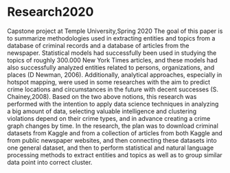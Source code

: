 # Research2020
 Capstone project at Temple University,Spring 2020
The goal of this paper is to summarize methodologies used in extracting entities and topics from a database of criminal records and a database of articles from the newspaper. Statistical models had successfully been used in studying the topics of roughly 300.000 New York Times articles, and these models had also successfully analyzed entities related to persons, organizations, and places (D Newman, 2006). Additionally, analytical approaches, especially in hotspot mapping, were used in some researches with the aim to predict crime locations and circumstances in the future with decent successes (S. Chainey,2008). Based on the two above notions, this research was performed with the intention to apply data science techniques in analyzing a big amount of data, selecting valuable intelligence and clustering violations depend on their crime types, and in advance creating a crime graph changes by time.  In the research, the plan was to download criminal datasets from Kaggle and from a collection of articles from both Kaggle and from public newspaper websites, and then connecting these datasets into one general dataset, and then to perform statistical and natural language processing methods to extract entities and topics as well as to group similar data point into correct cluster. 
